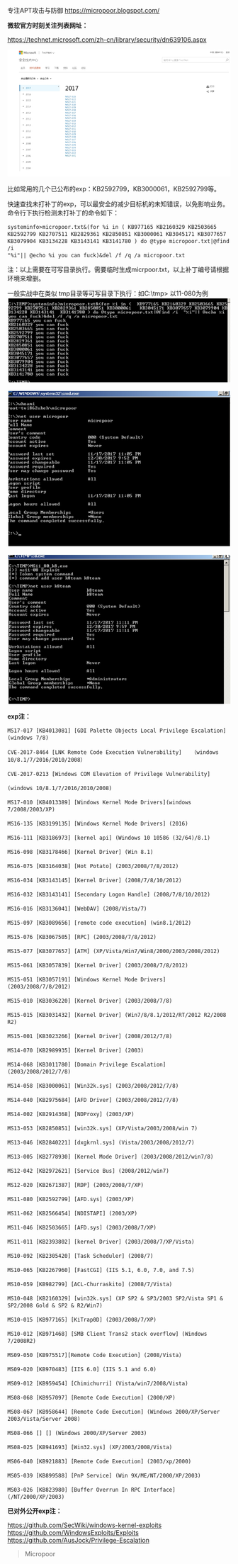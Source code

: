 专注APT攻击与防御
https://micropoor.blogspot.com/

**微软官方时刻关注列表网址：**

https://technet.microsoft.com/zh-cn/library/security/dn639106.aspx

![](media/dff0648ea3163cbe403c144932470520.jpg)

比如常用的几个已公布的exp：KB2592799，KB3000061，KB2592799等。

快速查找未打补丁的exp，可以最安全的减少目标机的未知错误，以免影响业务。
命令行下执行检测未打补丁的命令如下：
```
systeminfo>micropoor.txt&(for %i in ( KB977165 KB2160329 KB2503665 KB2592799 KB2707511 KB2829361 KB2850851 KB3000061 KB3045171 KB3077657 KB3079904 KB3134228 KB3143141 KB3141780 ) do @type micropoor.txt|@find /i
"%i"|| @echo %i you can fuck)&del /f /q /a micropoor.txt
```
注：以上需要在可写目录执行。需要临时生成micrpoor.txt，以上补丁编号请根据环境来增删。

一般实战中在类似 tmp目录等可写目录下执行：如C:\tmp>
以11-080为例
![](media/3b63ae0a14a9720140246f049ed8ab41.jpg)

![](media/b0f61077ab0e9fd3adeed9eafc0860c6.jpg)

![](media/bd807d9aabc43114610a6acee7338a78.jpg)

**exp注：**
```
MS17-017 [KB4013081] [GDI Palette Objects Local Privilege Escalation] (windows 7/8)

CVE-2017-8464 [LNK Remote Code Execution Vulnerability]   （windows 10/8.1/7/2016/2010/2008）

CVE-2017-0213 [Windows COM Elevation of Privilege Vulnerability]

(windows 10/8.1/7/2016/2010/2008)

MS17-010 [KB4013389] [Windows Kernel Mode Drivers](windows 7/2008/2003/XP)

MS16-135 [KB3199135] [Windows Kernel Mode Drivers] (2016)

MS16-111 [KB3186973] [kernel api] (Windows 10 10586 (32/64)/8.1)

MS16-098 [KB3178466] [Kernel Driver] (Win 8.1)

MS16-075 [KB3164038] [Hot Potato] (2003/2008/7/8/2012)

MS16-034 [KB3143145] [Kernel Driver] (2008/7/8/10/2012)

MS16-032 [KB3143141] [Secondary Logon Handle] (2008/7/8/10/2012)

MS16-016 [KB3136041] [WebDAV] (2008/Vista/7)

MS15-097 [KB3089656] [remote code execution] (win8.1/2012)

MS15-076 [KB3067505] [RPC] (2003/2008/7/8/2012)

MS15-077 [KB3077657] [ATM] (XP/Vista/Win7/Win8/2000/2003/2008/2012)

MS15-061 [KB3057839] [Kernel Driver] (2003/2008/7/8/2012)

MS15-051 [KB3057191] [Windows Kernel Mode Drivers] (2003/2008/7/8/2012)

MS15-010 [KB3036220] [Kernel Driver] (2003/2008/7/8)

MS15-015 [KB3031432] [Kernel Driver] (Win7/8/8.1/2012/RT/2012 R2/2008 R2)

MS15-001 [KB3023266] [Kernel Driver] (2008/2012/7/8)

MS14-070 [KB2989935] [Kernel Driver] (2003)

MS14-068 [KB3011780] [Domain Privilege Escalation] (2003/2008/2012/7/8)

MS14-058 [KB3000061] [Win32k.sys] (2003/2008/2012/7/8)

MS14-040 [KB2975684] [AFD Driver] (2003/2008/2012/7/8)

MS14-002 [KB2914368] [NDProxy] (2003/XP)

MS13-053 [KB2850851] [win32k.sys] (XP/Vista/2003/2008/win 7)

MS13-046 [KB2840221] [dxgkrnl.sys] (Vista/2003/2008/2012/7)

MS13-005 [KB2778930] [Kernel Mode Driver] (2003/2008/2012/win7/8)

MS12-042 [KB2972621] [Service Bus] (2008/2012/win7)

MS12-020 [KB2671387] [RDP] (2003/2008/7/XP)

MS11-080 [KB2592799] [AFD.sys] (2003/XP)

MS11-062 [KB2566454] [NDISTAPI] (2003/XP)

MS11-046 [KB2503665] [AFD.sys] (2003/2008/7/XP)

MS11-011 [KB2393802] [kernel Driver] (2003/2008/7/XP/Vista)

MS10-092 [KB2305420] [Task Scheduler] (2008/7)

MS10-065 [KB2267960] [FastCGI] (IIS 5.1, 6.0, 7.0, and 7.5)

MS10-059 [KB982799] [ACL-Churraskito] (2008/7/Vista)

MS10-048 [KB2160329] [win32k.sys] (XP SP2 & SP3/2003 SP2/Vista SP1 & SP2/2008 Gold & SP2 & R2/Win7)

MS10-015 [KB977165] [KiTrap0D] (2003/2008/7/XP)

MS10-012 [KB971468] [SMB Client Trans2 stack overflow] (Windows 7/2008R2)

MS09-050 [KB975517][Remote Code Execution] (2008/Vista)

MS09-020 [KB970483] [IIS 6.0] (IIS 5.1 and 6.0)

MS09-012 [KB959454] [Chimichurri] (Vista/win7/2008/Vista)

MS08-068 [KB957097] [Remote Code Execution] (2000/XP)

MS08-067 [KB958644] [Remote Code Execution] (Windows 2000/XP/Server 2003/Vista/Server 2008)

MS08-066 [] [] (Windows 2000/XP/Server 2003)

MS08-025 [KB941693] [Win32.sys] (XP/2003/2008/Vista)

MS06-040 [KB921883] [Remote Code Execution] (2003/xp/2000)

MS05-039 [KB899588] [PnP Service] (Win 9X/ME/NT/2000/XP/2003)

MS03-026 [KB823980] [Buffer Overrun In RPC Interface] (/NT/2000/XP/2003)
```

**已对外公开exp注：**

https://github.com/SecWiki/windows-kernel-exploits
https://github.com/WindowsExploits/Exploits
https://github.com/AusJock/Privilege-Escalation

>   Micropoor
